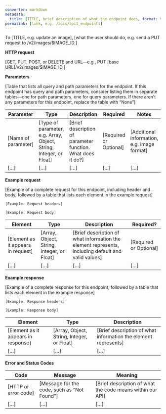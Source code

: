 ```yaml
---
converter: markdown
metadata:
  title: [TITLE, brief description of what the endpoint does, format: VERB a(n)/all NOUN(s), e.g. Update an Image]
permalink: [link, e.g. /apis/api1_endpoint1]
---
```


To [TITLE, e.g. update an image], [what the user should do, e.g. send a PUT request to /v2/images/$IMAGE_ID.]

**HTTP request**

[GET, PUT, POST, or DELETE and URL—e.g., PUT [base URL]/v2/images/$IMAGE_ID.]

**Parameters**

[Table that lists all query and path parameters for the endpoint. If this endpoint has query and path parameters, consider listing them in separate tables—one for path parameters, one for query parameters. If there aren’t any parameters for this endpoint, replace the table with “None”]

| Parameter           | Type                                                               | Description                                                 | Required               | Notes                                       |
| ------------------- | ------------------------------------------------------------------ | ----------------------------------------------------------- | ---------------------- | ------------------------------------------- |
| [Name of parameter] | [Type of parameter, e.g. Array, Object, String, Integer, or Float] | [Brief description of parameter function. What does it do?] | [Required or Optional] | [Additional information, e.g. image format] |
| […]                 | […]                                                                | […]                                                         | […]                    | […]                                         |

**Example request**

[Example of a complete request for this endpoint, including header and body, followed by a table that lists each element in the example request]

```
[Example: Request headers]
```

```
[Example: Request body]
```

| Element                            | Type                                       | Description                                                                                        | Required?              |
| ---------------------------------- | ------------------------------------------ | -------------------------------------------------------------------------------------------------- | ---------------------- |
| [Element as it appears in request] | [Array, Object, String, Integer, or Float] | [Brief description of what information the element represents, including default and valid values] | [Required or Optional] |
| […]                                | […]                                        | […]                                                                                                | […]                    |

**Example response**

[Example of a complete response for this endpoint, followed by a table that lists each element in the example response]

```
[Example: Response headers]
```

```
[Example: Response body]
```

| Element                             | Type                                       | Description                                                    |
| ----------------------------------- | ------------------------------------------ | -------------------------------------------------------------- |
| [Element as it appears in response] | [Array, Object, String, Integer, or Float] | [Brief description of what information the element represents] |
| […]                                 | […]                                        | […]                                                            |

**Error and Status Codes**

| Code                 | Message                                     | Meaning                                                   |
| -------------------- | ------------------------------------------- | --------------------------------------------------------- |
| [HTTP or error code] | [Message for the code, such as “Not Found”] | [Brief description of what the code means within our API] |
| […]                  | […]                                         | […]                                                       |
